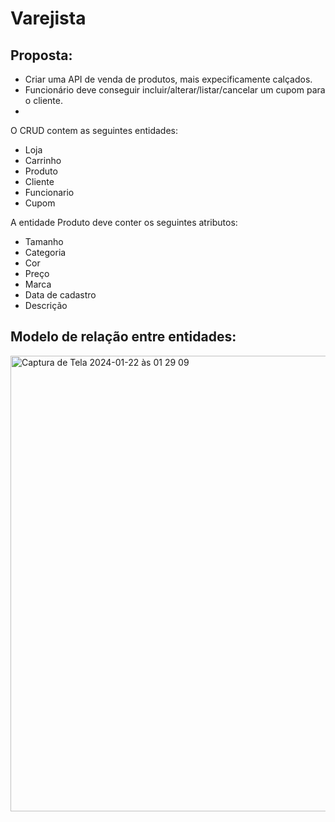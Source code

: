 # Varejista

## Proposta: 
- Criar uma API de venda de produtos, mais expecificamente calçados.
- Funcionário deve conseguir incluir/alterar/listar/cancelar um cupom para o cliente.
- 
O CRUD contem as seguintes entidades:
- Loja
- Carrinho
- Produto
- Cliente
- Funcionario
- Cupom

A entidade Produto deve conter os seguintes atributos:
- Tamanho
- Categoria
- Cor
- Preço
- Marca
- Data de cadastro
- Descrição

## Modelo de relação entre entidades:
<img width="729" alt="Captura de Tela 2024-01-22 às 01 29 09" src="https://github.com/gabsmomilli/varejista/assets/55815856/b0fdf532-bb13-4706-9756-fdd6aa87858b">


